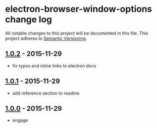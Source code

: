 # electron-browser-window-options change log

All notable changes to this project will be documented in this file.
This project adheres to [Semantic Versioning](http://semver.org/).

## [1.0.2] - 2015-11-29
* fix typos and inline links to electron docs

## [1.0.1] - 2015-11-29
* add reference section to readme

## [1.0.0] - 2015-11-29
* engage

[1.0.2]: https://github.com/ngoldman/electron-browser-window-options/compare/v1.0.1...v1.0.2
[1.0.1]: https://github.com/ngoldman/electron-browser-window-options/compare/v1.0.0...v1.0.1
[1.0.0]: https://github.com/ngoldman/electron-browser-window-options/releases/tag/v1.0.0
